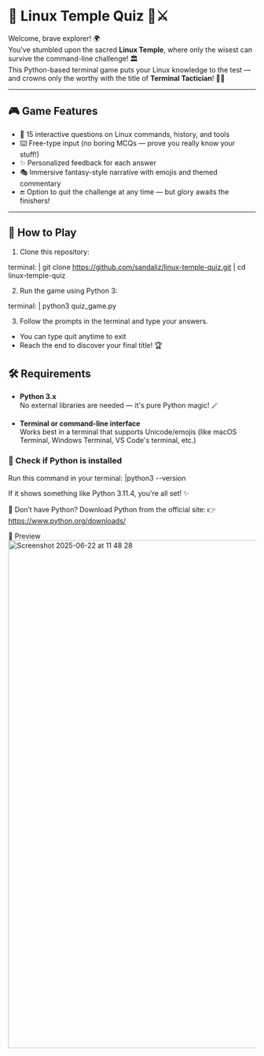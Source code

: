 # 🐧 Linux Temple Quiz 🧠⚔️

Welcome, brave explorer! 🌍  
You've stumbled upon the sacred **Linux Temple**, where only the wisest can survive the command-line challenge! 🏛️  
This Python-based terminal game puts your Linux knowledge to the test — and crowns only the worthy with the title of **Terminal Tactician**! 🧙‍♀️

---

## 🎮 Game Features

- 🧩 15 interactive questions on Linux commands, history, and tools
- ⌨️ Free-type input (no boring MCQs — prove you really know your stuff!)
- ✨ Personalized feedback for each answer
- 🎭 Immersive fantasy-style narrative with emojis and themed commentary
- 🔚 Option to quit the challenge at any time — but glory awaits the finishers!

---

## 🚀 How to Play

1. Clone this repository:

terminal:
  | git clone https://github.com/sandaliz/linux-temple-quiz.git
  | cd linux-temple-quiz
  
2. Run the game using Python 3:

terminal:
  | python3 quiz_game.py

3. Follow the prompts in the terminal and type your answers.
  * You can type quit anytime to exit
  * Reach the end to discover your final title! 🏆

## 🛠️ Requirements

- **Python 3.x**  
  No external libraries are needed — it's pure Python magic! 🪄

- **Terminal or command-line interface**  
  Works best in a terminal that supports Unicode/emojis (like macOS Terminal, Windows Terminal, VS Code's terminal, etc.)

### 🧪 Check if Python is installed

Run this command in your terminal:
  |python3 --version

If it shows something like Python 3.11.4, you're all set! ✨

🐍 Don’t have Python?
Download Python from the official site:
👉 https://www.python.org/downloads/

📸 Preview
<img width="1033" alt="Screenshot 2025-06-22 at 11 48 28" src="https://github.com/user-attachments/assets/82c8665e-2048-40c3-8105-01e23e67b85c" />
